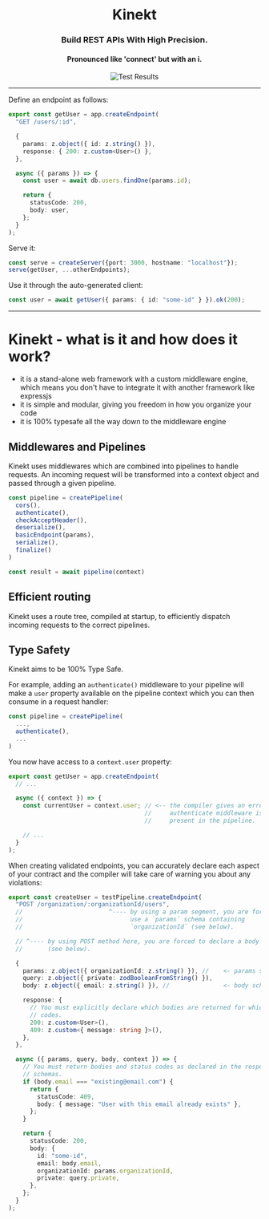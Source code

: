 <div align="center">
  <h1>Kinekt</h1>
  <h3>Build REST APIs With High Precision.</h3>
  <h4>Pronounced like 'connect' but with an i.</h4>

  <img src="https://github.com/simplicity/kinekt/actions/workflows/test.yml/badge.svg?branch=main" alt="Test Results">
  <br />
</div>

<hr>

Define an endpoint as follows:

```TypeScript
export const getUser = app.createEndpoint(
  "GET /users/:id",

  {
    params: z.object({ id: z.string() }),
    response: { 200: z.custom<User>() },
  },

  async ({ params }) => {
    const user = await db.users.findOne(params.id);

    return {
      statusCode: 200,
      body: user,
    };
  }
);
```

Serve it:

```TypeScript
const serve = createServer({port: 3000, hostname: "localhost"});
serve(getUser, ...otherEndpoints);
```

Use it through the auto-generated client:

```TypeScript
const user = await getUser({ params: { id: "some-id" } }).ok(200);
```

<hr>

# Kinekt - what is it and how does it work?

- it is a stand-alone web framework with a custom middleware engine, which means you don't have to integrate it with another framework like expressjs
- it is simple and modular, giving you freedom in how you organize your code
- it is 100% typesafe all the way down to the middleware engine

## Middlewares and Pipelines

Kinekt uses middlewares which are combined into pipelines to handle requests. An incoming request will be transformed into a context object and passed through a given pipeline.

```TypeScript
const pipeline = createPipeline(
  cors(),
  authenticate(),
  checkAcceptHeader(),
  deserialize(),
  basicEndpoint(params),
  serialize(),
  finalize()
)

const result = await pipeline(context)
```

## Efficient routing

Kinekt uses a route tree, compiled at startup, to efficiently dispatch incoming requests to the correct pipelines.

## Type Safety

Kinekt aims to be 100% Type Safe.

For example, adding an `authenticate()` middleware to your pipeline will make a `user` property available on the pipeline context which you can then consume in a request handler:

```TypeScript
const pipeline = createPipeline(
  ...,
  authenticate(),
  ...
)
```

You now have access to a `context.user` property:

```TypeScript
export const getUser = app.createEndpoint(
  // ...

  async ({ context }) => {
    const currentUser = context.user; // <-- the compiler gives an error if the
                                      //     authenticate middleware is not
                                      //     present in the pipeline.

    // ...
  }
);
```

When creating validated endpoints, you can accurately declare each aspect of your contract and the compiler will take care of warning you about any violations:

```TypeScript
export const createUser = testPipeline.createEndpoint(
  "POST /organization/:organizationId/users",
  //                        ^---- by using a param segment, you are forced to
  //                              use a `params` schema containing
  //                              `organizationId` (see below).

  // ^---- by using POST method here, you are forced to declare a body schema
  //       (see below).

  {
    params: z.object({ organizationId: z.string() }), //    <- params schema
    query: z.object({ private: zodBooleanFromString() }),
    body: z.object({ email: z.string() }), //               <- body schema

    response: {
      // You must explicitly declare which bodies are returned for which status
      // codes.
      200: z.custom<User>(),
      409: z.custom<{ message: string }>(),
    },
  },

  async ({ params, query, body, context }) => {
    // You must return bodies and status codes as declared in the response
    // schemas.
    if (body.email === "existing@email.com") {
      return {
        statusCode: 409,
        body: { message: "User with this email already exists" },
      };
    }

    return {
      statusCode: 200,
      body: {
        id: "some-id",
        email: body.email,
        organizationId: params.organizationId,
        private: query.private,
      },
    };
  }
);
```
